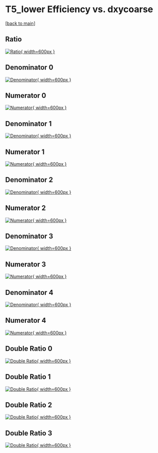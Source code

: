 # T5_lower Efficiency vs. dxycoarse

[[back to main](./)]



## Ratio

[![Ratio](../mtv/var/T5_lower_loweta_211_1_eff_dxycoarse.png){ width=600px }](../mtv/var/T5_lower_loweta_211_1_eff_dxycoarse.pdf)

## Denominator 0

[![Denominator](../mtv/den/T5_lower_loweta_211_1_eff_dxycoarse_den0.png){ width=600px }](../mtv/den/T5_lower_loweta_211_1_eff_dxycoarse_den0.pdf)

## Numerator 0

[![Numerator](../mtv/num/T5_lower_loweta_211_1_eff_dxycoarse_num0.png){ width=600px }](../mtv/num/T5_lower_loweta_211_1_eff_dxycoarse_num0.pdf)

## Denominator 1

[![Denominator](../mtv/den/T5_lower_loweta_211_1_eff_dxycoarse_den1.png){ width=600px }](../mtv/den/T5_lower_loweta_211_1_eff_dxycoarse_den1.pdf)

## Numerator 1

[![Numerator](../mtv/num/T5_lower_loweta_211_1_eff_dxycoarse_num1.png){ width=600px }](../mtv/num/T5_lower_loweta_211_1_eff_dxycoarse_num1.pdf)

## Denominator 2

[![Denominator](../mtv/den/T5_lower_loweta_211_1_eff_dxycoarse_den2.png){ width=600px }](../mtv/den/T5_lower_loweta_211_1_eff_dxycoarse_den2.pdf)

## Numerator 2

[![Numerator](../mtv/num/T5_lower_loweta_211_1_eff_dxycoarse_num2.png){ width=600px }](../mtv/num/T5_lower_loweta_211_1_eff_dxycoarse_num2.pdf)

## Denominator 3

[![Denominator](../mtv/den/T5_lower_loweta_211_1_eff_dxycoarse_den3.png){ width=600px }](../mtv/den/T5_lower_loweta_211_1_eff_dxycoarse_den3.pdf)

## Numerator 3

[![Numerator](../mtv/num/T5_lower_loweta_211_1_eff_dxycoarse_num3.png){ width=600px }](../mtv/num/T5_lower_loweta_211_1_eff_dxycoarse_num3.pdf)

## Denominator 4

[![Denominator](../mtv/den/T5_lower_loweta_211_1_eff_dxycoarse_den4.png){ width=600px }](../mtv/den/T5_lower_loweta_211_1_eff_dxycoarse_den4.pdf)

## Numerator 4

[![Numerator](../mtv/num/T5_lower_loweta_211_1_eff_dxycoarse_num4.png){ width=600px }](../mtv/num/T5_lower_loweta_211_1_eff_dxycoarse_num4.pdf)

## Double Ratio 0

[![Double Ratio](../mtv/ratio/T5_lower_loweta_211_1_eff_dxycoarse_ratio0.png){ width=600px }](../mtv/ratio/T5_lower_loweta_211_1_eff_dxycoarse_ratio0.pdf)

## Double Ratio 1

[![Double Ratio](../mtv/ratio/T5_lower_loweta_211_1_eff_dxycoarse_ratio1.png){ width=600px }](../mtv/ratio/T5_lower_loweta_211_1_eff_dxycoarse_ratio1.pdf)

## Double Ratio 2

[![Double Ratio](../mtv/ratio/T5_lower_loweta_211_1_eff_dxycoarse_ratio2.png){ width=600px }](../mtv/ratio/T5_lower_loweta_211_1_eff_dxycoarse_ratio2.pdf)

## Double Ratio 3

[![Double Ratio](../mtv/ratio/T5_lower_loweta_211_1_eff_dxycoarse_ratio3.png){ width=600px }](../mtv/ratio/T5_lower_loweta_211_1_eff_dxycoarse_ratio3.pdf)

